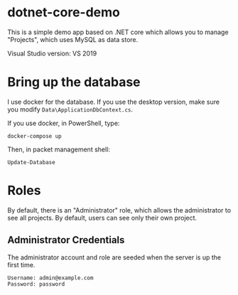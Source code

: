# dotnet-core-demo

This is a simple demo app based on .NET core which allows you to manage "Projects", which uses MySQL as data store. 

Visual Studio version: VS 2019

# Bring up the database

I use docker for the database. If you use the desktop version, make sure you modify `Data\ApplicationDbContext.cs`. 

If you use docker, in PowerShell, type:

```
docker-compose up
```
Then, in packet management shell:

```
Update-Database
```
# Roles

By default, there is an "Administrator" role, which allows the administrator to see all projects. By default, users can see only their own project. 

## Administrator Credentials

The administrator account and role are seeded when the server is up the first time.  

```
Username: admin@example.com
Password: password
```
